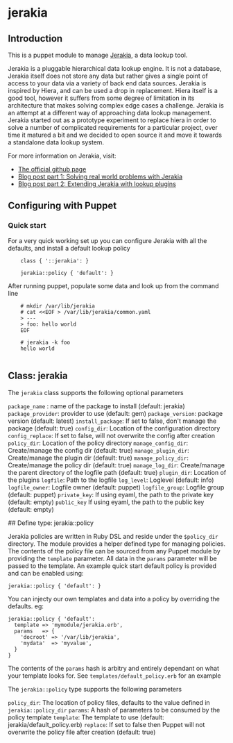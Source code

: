 # jerakia


## Introduction 

This is a puppet module to manage [Jerakia](https://github.com/crayfishx/jerakia), a data lookup tool.

Jerakia is a pluggable hierarchical data lookup engine.  It is not a database, Jerakia itself does not store any data but rather gives a single point of access to your data via a variety of back end data sources.   Jerakia is inspired by Hiera, and can be used a drop in replacement. Hiera itself is a good tool, however it suffers from some degree of limitation in its architecture that makes solving complex edge cases a challenge. Jerakia is an attempt at a different way of approaching data lookup management.  Jerakia started out as a prototype experiment to replace hiera in order to solve a number of complicated requirements for a particular project, over time it matured a bit and we decided to open source it and move it towards a standalone data lookup system.

For more information on Jerakia, visit:

* [The official github page](https://github.com/crayfishx/jerakia)
* [Blog post part 1: Solving real world problems with Jerakia](http://www.craigdunn.org/2015/09/solving-real-world-problems-with-jerakia/)
* [Blog post part 2: Extending Jerakia with lookup plugins](http://www.craigdunn.org/2015/09/extending-jerakia-with-lookup-plugins/)

## Configuring with Puppet

### Quick start

For a very quick working set up you can configure Jerakia with all the defaults, and install a default lookup policy

```puppet
    class { '::jerakia': }
 
    jerakia::policy { 'default': }
```

After running puppet, populate some data and look up from the command line

```
    # mkdir /var/lib/jerakia
    # cat <<EOF > /var/lib/jerakia/common.yaml
    > ---
    > foo: hello world
    EOF
    
    # jerakia -k foo
    hello world
    
```

## Class: jerakia

The `jerakia` class supports the following optional parameters

`package_name` : name of the package to install (default: jerakia)
`package_provider`: provider to use (default: gem)
`package_version`: package version (default: latest)
`install_package`: If set to false, don't manage the package (default: true)
`config_dir`: Location of the configuration directory
`config_replace`: If set to false, will not overwrite the config after creation
`policy_dir`: Location of the policy directory
`manage_config_dir`: Create/manage the config dir (default: true)
`manage_plugin_dir`: Create/manage the plugin dir (default: true)
`manage_policy_dir`: Create/manage the policy dir (default: true)
`manage_log_dir`: Create/manage the parent directory of the logfile path (default: true)
`plugin_dir`: Location of the plugins
`logfile`: Path to the logfile
`log_level`: Loglevel (default: info)
`logfile_owner`: Logfile owner (default: puppet)
`logfile_group`: Logfile group (default: puppet)
`private_key`: If using eyaml, the path to the private key (default: empty)
`public_key` If using eyaml, the path to the public key (default: empty)

    
## Define type: jerakia::policy

Jerakia policies are written in Ruby DSL and reside under the `$policy_dir` directory.  The module provides a helper defined type for managing policies.  The contents of the policy file can be sourced from any Puppet module by providing the `template` parameter.  All data in the `params` parameter will be passed to the template.  An example quick start default policy is provided and can be enabled using:

```puppet
jerakia::policy { 'default': }
```

You can injecty our own templates and data into a policy by overriding the defaults. eg:

```puppet
jerakia::policy { 'default':
  template => 'mymodule/jerakia.erb',
  params   => {
    'docroot' => '/var/lib/jerakia',
    'mydata'  => 'myvalue',
  }
}
```
The contents of the `params` hash is arbitry and entirely dependant on what your template looks for.  See `templates/default_policy.erb` for an example

The `jerakia::policy` type supports the following parameters

`policy_dir`: The location of policy files, defaults to the value defined in `jerakia::policy_dir`
`params`: A hash of parameters to be consumed by the policy template
`template`: The template to use (default:  jerakia/default_policy.erb)
`replace`: If set to false then Puppet will not overwrite the policy file after creation (default: true)



